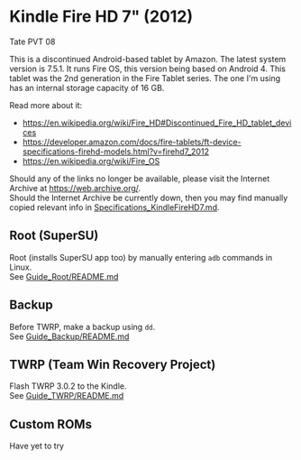 # Kindle Fire HD 7" (2012)
Tate PVT 08

This is a discontinued Android-based tablet by Amazon. The latest system version
is 7.5.1. It runs Fire OS, this version being based on Android 4. This tablet
was the 2nd generation in the Fire Tablet series. The one I'm using has an
internal storage capacity of 16 GB.

Read more about it:
- https://en.wikipedia.org/wiki/Fire_HD#Discontinued_Fire_HD_tablet_devices
- https://developer.amazon.com/docs/fire-tablets/ft-device-specifications-firehd-models.html?v=firehd7_2012
- https://en.wikipedia.org/wiki/Fire_OS

Should any of the links no longer be available, please visit the Internet
Archive at https://web.archive.org/.  
Should the Internet Archive be currently down, then you may find manually copied relevant info in
[Specifications_KindleFireHD7.md](Specifications_KindleFireHD7.md).

## Root (SuperSU)
Root (installs SuperSU app too) by manually entering `adb` commands in Linux.  
See [Guide_Root/README.md](Guide_Root/README.md)

## Backup
Before TWRP, make a backup using `dd`.  
See [Guide_Backup/README.md](Guide_Backup/README.md)

## TWRP (Team Win Recovery Project)
Flash TWRP 3.0.2 to the Kindle.  
See [Guide_TWRP/README.md](Guide_TWRP/README.md)

## Custom ROMs
Have yet to try
